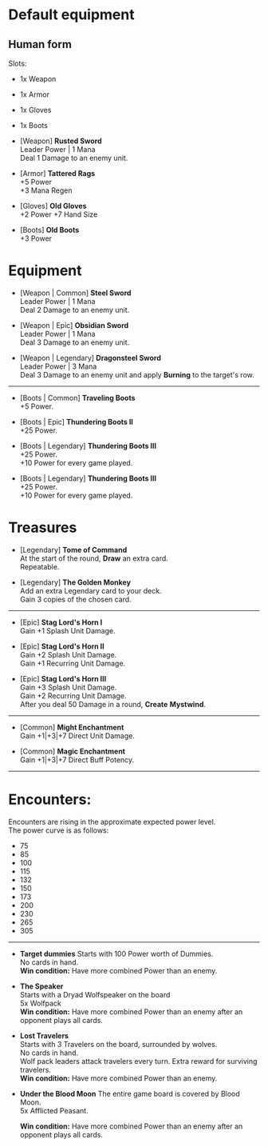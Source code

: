 Default equipment
===
Human form
---
Slots:
- 1x Weapon
- 1x Armor
- 1x Gloves
- 1x Boots

- [Weapon] **Rusted Sword**  
  Leader Power | 1 Mana  
  Deal 1 Damage to an enemy unit.  

- [Armor] **Tattered Rags**  
  +5 Power  
  +3 Mana Regen  

- [Gloves] **Old Gloves**  
  +2 Power
  +7 Hand Size

- [Boots] **Old Boots**  
  +3 Power  
  
Equipment
===
- [Weapon | Common] **Steel Sword**  
  Leader Power | 1 Mana  
  Deal 2 Damage to an enemy unit.

- [Weapon | Epic] **Obsidian Sword**  
  Leader Power | 1 Mana  
  Deal 3 Damage to an enemy unit.

- [Weapon | Legendary] **Dragonsteel Sword**  
  Leader Power | 3 Mana  
  Deal 3 Damage to an enemy unit and apply **Burning** to the target's row.
  
---
- [Boots | Common] **Traveling Boots**  
  +5 Power.

- [Boots | Epic] **Thundering Boots II**  
  +25 Power.

- [Boots | Legendary] **Thundering Boots III**  
  +25 Power.  
  +10 Power for every game played.

- [Boots | Legendary] **Thundering Boots III**  
  +25 Power.  
  +10 Power for every game played.

Treasures
===
- [Legendary] **Tome of Command**  
  At the start of the round, **Draw** an extra card.  
  Repeatable.


- [Legendary] **The Golden Monkey**  
  Add an extra Legendary card to your deck.    
  Gain 3 copies of the chosen card.

---

- [Epic] **Stag Lord's Horn I**  
  Gain +1 Splash Unit Damage.

- [Epic] **Stag Lord's Horn II**  
  Gain +2 Splash Unit Damage.  
  Gain +1 Recurring Unit Damage.

- [Epic] **Stag Lord's Horn III**  
  Gain +3 Splash Unit Damage.  
  Gain +2 Recurring Unit Damage.  
  After you deal 50 Damage in a round, **Create** **Mystwind**.

---

- [Common] **Might Enchantment**  
  Gain +1|+3|+7 Direct Unit Damage.


- [Common] **Magic Enchantment**  
  Gain +1|+3|+7 Direct Buff Potency.
  
---
Encounters:
===
Encounters are rising in the approximate expected power level.  
The power curve is as follows:
- 75
- 85
- 100
- 115
- 132
- 150
- 173
- 200
- 230
- 265
- 305
---

- **Target dummies**
  Starts with 100 Power worth of Dummies.  
  No cards in hand.  
  **Win condition:** Have more combined Power than an enemy.
   
   
- **The Speaker**  
  Starts with a Dryad Wolfspeaker on the board  
  5x Wolfpack  
  **Win condition:** Have more combined Power than an enemy after an opponent plays all cards.
   
   
- **Lost Travelers**  
  Starts with 3 Travelers on the board, surrounded by wolves.  
  No cards in hand.    
  Wolf pack leaders attack travelers every turn. Extra reward for surviving travelers.  
  **Win condition:** Have more combined Power than an enemy.
   

- **Under the Blood Moon**
  The entire game board is covered by Blood Moon.  
  5x Afflicted Peasant.
   
  **Win condition:** Have more combined Power than an enemy after an opponent plays all cards.
   
